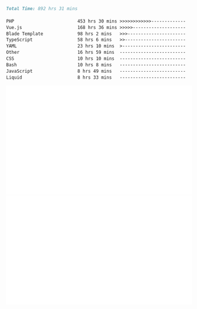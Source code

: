 <!--START_SECTION:waka-->

```markdown
Total Time: 892 hrs 31 mins

PHP                        453 hrs 30 mins >>>>>>>>>>>>-------------   49.86 %
Vue.js                     168 hrs 36 mins >>>>>--------------------   18.54 %
Blade Template             98 hrs 2 mins   >>>----------------------   10.78 %
TypeScript                 58 hrs 6 mins   >>-----------------------   06.39 %
YAML                       23 hrs 10 mins  >------------------------   02.55 %
Other                      16 hrs 59 mins  -------------------------   01.87 %
CSS                        10 hrs 10 mins  -------------------------   01.12 %
Bash                       10 hrs 8 mins   -------------------------   01.11 %
JavaScript                 8 hrs 49 mins   -------------------------   00.97 %
Liquid                     8 hrs 33 mins   -------------------------   00.94 %
```

<!--END_SECTION:waka-->
<p align="center">
    <img src="https://raw.githubusercontent.com/rjp2525/rjp2525/output/generated/overview.svg">
    <img src="https://raw.githubusercontent.com/rjp2525/rjp2525/output/generated/languages.svg">
</p>
